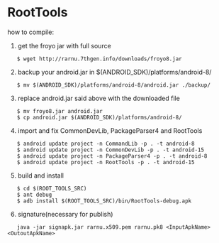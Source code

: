RootTools
========

how to compile:

1) get the froyo jar with full source
```
   $ wget http://rarnu.7thgen.info/downloads/froyo8.jar
```
2) backup your android.jar in $(ANDROID_SDK)/platforms/android-8/
```
   $ mv $(ANDROID_SDK)/platforms/android-8/android.jar ./backup/
```
3) replace android.jar said above with the downloaded file
```
   $ mv froyo8.jar android.jar
   $ cp android.jar $(ANDROID_SDK)/platforms/android-8/
```
4) import and fix CommonDevLib, PackageParser4 and RootTools
```
   $ android update project -n CommandLib -p . -t android-8
   $ android update project -n CommonDevLib -p . -t android-15
   $ android update project -n PackageParser4 -p . -t android-8
   $ android update project -n RootTools -p . -t android-15
```
5) build and install
```
   $ cd $(ROOT_TOOLS_SRC)
   $ ant debug
   $ adb install $(ROOT_TOOLS_SRC)/bin/RootTools-debug.apk
```
6) signature(necessary for publish)
```
   java -jar signapk.jar rarnu.x509.pem rarnu.pk8 <InputApkName> <OutoutApkName>
```
